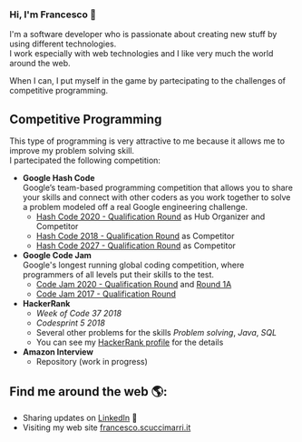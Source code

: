 ### Hi, I'm Francesco 👋

I'm a software developer who is passionate about creating new stuff by using different technologies. </br>
I work especially with web technologies and I like very much the world around the web.

When I can, I put myself in the game by partecipating to the challenges of competitive programming.


## Competitive Programming
This type of programming is very attractive to me because it allows me to improve my problem solving skill. </br>
I partecipated the following competition:
* <b>Google Hash Code</b></br> Google’s team-based programming competition that allows you to share your skills and connect with other coders as you work together to solve a problem modeled off a real Google engineering challenge.
  * [Hash Code 2020 - Qualification Round](https://web.archive.org/web/20201008164840/https://klopotekhashcode2020.github.io/) as Hub Organizer and Competitor
  * [Hash Code 2018 - Qualification Round](https://github.com/Competitive-Programming-2/HashCode2018-QualificationRound) as Competitor
  * [Hash Code 2027 - Qualification Round](https://github.com/Competitive-Programming-2/HashCode2017-QualificationRound) as Competitor
* <b>Google Code Jam</b> </br> Google's longest running global coding competition, where programmers of all levels put their skills to the test.
  * [Code Jam 2020 - Qualification Round](https://github.com/Competitive-Programming-2/CodeJam2017-QualificationRound) and [Round 1A](https://github.com/Competitive-Programming-2/CodeJam2017-Round1A)
  * [Code Jam 2017 - Qualification Round](https://github.com/Competitive-Programming-2/CodeJam2020-QualificationRound)
* <b>HackerRank</b>
  * <i>Week of Code 37 2018</i>
  * <i>Codesprint 5 2018</i>
  * Several other problems for the skills <i>Problem solving</i>, <i>Java</i>, <i>SQL</i>
  * You can see my [HackerRank profile](https://www.hackerrank.com/frascu) for the details
* <b> Amazon Interview </b> 
  * Repository (work in progress)
  

## Find me around the web 🌎: 
- Sharing updates on <a href="https://www.linkedin.com/in/francesco-scuccimarri/">LinkedIn</a> 💼
- Visiting my web site <a href="https://francesco.scuccimarri.it">francesco.scuccimarri.it</a>
<!--
**frascu/frascu** is a ✨ _special_ ✨ repository because its `README.md` (this file) appears on your GitHub profile.

Here are some ideas to get you started:

- 🔭 I’m currently working on ...
- 🌱 I’m currently learning ...
- 👯 I’m looking to collaborate on ...
- 🤔 I’m looking for help with ...
- 💬 Ask me about ...
- 📫 How to reach me: ...
- 😄 Pronouns: ...
- ⚡ Fun fact: ...
-->
